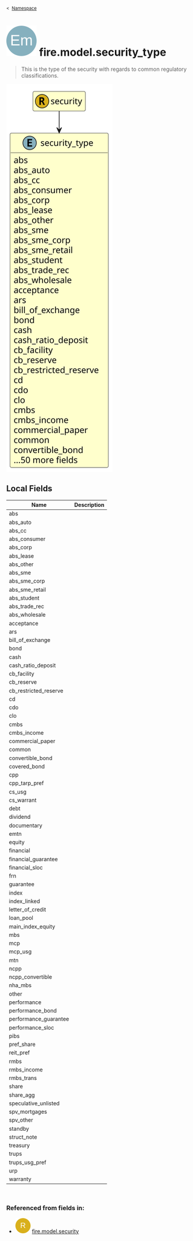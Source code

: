 <sub>&lt;&nbsp; [Namespace](index.md)</sub>
# <img src='images/enumType-lg.svg'/> fire.model.security_type
>  
>This is the type of the security with regards to common regulatory classifications.
> 
<img src='images/fire.model.security_type.svg'/>


## Local Fields


| Name        | Description |
| ----------- | ----------- |
| abs |   |
| abs_auto |   |
| abs_cc |   |
| abs_consumer |   |
| abs_corp |   |
| abs_lease |   |
| abs_other |   |
| abs_sme |   |
| abs_sme_corp |   |
| abs_sme_retail |   |
| abs_student |   |
| abs_trade_rec |   |
| abs_wholesale |   |
| acceptance |   |
| ars |   |
| bill_of_exchange |   |
| bond |   |
| cash |   |
| cash_ratio_deposit |   |
| cb_facility |   |
| cb_reserve |   |
| cb_restricted_reserve |   |
| cd |   |
| cdo |   |
| clo |   |
| cmbs |   |
| cmbs_income |   |
| commercial_paper |   |
| common |   |
| convertible_bond |   |
| covered_bond |   |
| cpp |   |
| cpp_tarp_pref |   |
| cs_usg |   |
| cs_warrant |   |
| debt |   |
| dividend |   |
| documentary |   |
| emtn |   |
| equity |   |
| financial |   |
| financial_guarantee |   |
| financial_sloc |   |
| frn |   |
| guarantee |   |
| index |   |
| index_linked |   |
| letter_of_credit |   |
| loan_pool |   |
| main_index_equity |   |
| mbs |   |
| mcp |   |
| mcp_usg |   |
| mtn |   |
| ncpp |   |
| ncpp_convertible |   |
| nha_mbs |   |
| other |   |
| performance |   |
| performance_bond |   |
| performance_guarantee |   |
| performance_sloc |   |
| pibs |   |
| pref_share |   |
| reit_pref |   |
| rmbs |   |
| rmbs_income |   |
| rmbs_trans |   |
| share |   |
| share_agg |   |
| speculative_unlisted |   |
| spv_mortgages |   |
| spv_other |   |
| standby |   |
| struct_note |   |
| treasury |   |
| trups |   |
| trups_usg_pref |   |
| urp |   |
| warranty |   |

<br/>

### Referenced from fields in:
- <img src='images/recordType.svg'/> [fire.model.security](UDT-fire.model.security.md)
